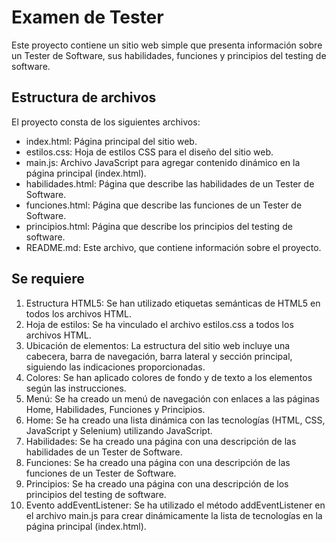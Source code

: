 # Examen de Tester

Este proyecto contiene un sitio web simple que presenta información sobre un Tester de Software, sus habilidades, funciones y principios del testing de software.

## Estructura de archivos

El proyecto consta de los siguientes archivos:

- index.html: Página principal del sitio web.
- estilos.css: Hoja de estilos CSS para el diseño del sitio web.
- main.js: Archivo JavaScript para agregar contenido dinámico en la página principal (index.html).
- habilidades.html: Página que describe las habilidades de un Tester de Software.
- funciones.html: Página que describe las funciones de un Tester de Software.
- principios.html: Página que describe los principios del testing de software.
- README.md: Este archivo, que contiene información sobre el proyecto.

## Se requiere

1. Estructura HTML5: Se han utilizado etiquetas semánticas de HTML5 en todos los archivos HTML.
2. Hoja de estilos: Se ha vinculado el archivo estilos.css a todos los archivos HTML.
3. Ubicación de elementos: La estructura del sitio web incluye una cabecera, barra de navegación, barra lateral y sección principal, siguiendo las indicaciones proporcionadas.
4. Colores: Se han aplicado colores de fondo y de texto a los elementos según las instrucciones.
5. Menú: Se ha creado un menú de navegación con enlaces a las páginas Home, Habilidades, Funciones y Principios.
6. Home: Se ha creado una lista dinámica con las tecnologías (HTML, CSS, JavaScript y Selenium) utilizando JavaScript.
7. Habilidades: Se ha creado una página con una descripción de las habilidades de un Tester de Software.
8. Funciones: Se ha creado una página con una descripción de las funciones de un Tester de Software.
9. Principios: Se ha creado una página con una descripción de los principios del testing de software.
10. Evento addEventListener: Se ha utilizado el método addEventListener en el archivo main.js para crear dinámicamente la lista de tecnologías en la página principal (index.html).